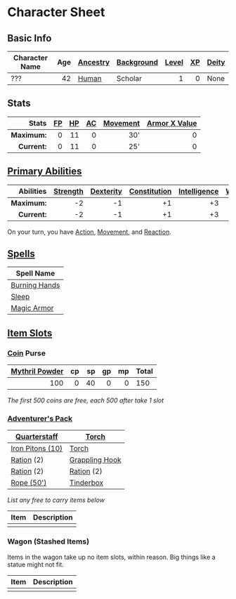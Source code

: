 # Character Sheet

## Basic Info

| Character Name | Age | [Ancestry](../../../Player%20Characters/Ancenstries/Ancestry.md) | [Background](../../../Player%20Characters/Backgrounds.md) | [Level](../../../Player%20Characters/Derived%20Statistics/Level.md) | [XP](../../../Player%20Characters/Derived%20Statistics/Experience%20Points.md) | [Deity](../../../Magic/Spells/Deities/Deities.md) |
| -------------- | --: | ---------------------------------------------------------------- | --------------------------------------------------------- | ------------------------------------------------------------------: | -----------------------------------------------------------------------------: | ------------------------------------------------- |
| ???            |  42 | [Human](../../../Player%20Characters/Ancenstries/Human.md)       | Scholar                                                   |                                                                   1 |                                                                              0 | None                                              |
## Stats

|        Stats | [FP](../../../Player%20Characters/Derived%20Statistics/Fatigue%20Points.md) | [HP](../../../Player%20Characters/Derived%20Statistics/Health%20Points.md) | [AC](../../../Player%20Characters/Derived%20Statistics/Armor%20Class.md) | [Movement](../../../Game%20Procedures/Movement.md) | [Armor X Value](../../../Items/Equipment/Individual%20Item%20Cards/Armors/Armor%20Properties/Armor%20X%20Property.md) |
| -----------: | --------------------------------------------------------------------------: | -------------------------------------------------------------------------: | -----------------------------------------------------------------------: | -------------------------------------------------: | --------------------------------------------------------------------------------------------------------------------: |
| **Maximum:** |                                                                           0 |                                                                         11 |                                                                        0 |                                                30' |                                                                                                                     0 |
| **Current:** |                                                                           0 |                                                                         11 |                                                                        0 |                                                25' |                                                                                                                     0 |
## [Primary Abilities](../../../Player%20Characters/Chosen%20Statistics/Ability%20Scores.md)

|    Abilities | [Strength](../../../Player%20Characters/Chosen%20Statistics/Strength.md) | [Dexterity](../../../Player%20Characters/Chosen%20Statistics/Dexterity.md) | [Constitution](../../../Player%20Characters/Chosen%20Statistics/Constitution.md) | [Intelligence](../../../Player%20Characters/Chosen%20Statistics/Intelligence.md) | [Wisdom](../../../Player%20Characters/Chosen%20Statistics/Wisdom.md)<br> | [Charisma](../../../Player%20Characters/Chosen%20Statistics/Charisma.md)<br> |
| -----------: | -----------------------------------------------------------------------: | -------------------------------------------------------------------------: | -------------------------------------------------------------------------------: | -------------------------------------------------------------------------------: | -----------------------------------------------------------------------: | ---------------------------------------------------------------------------: |
| **Maximum:** |                                                                       -2 |                                                                         -1 |                                                                               +1 |                                                                               +3 |                                                                       +2 |                                                                           -1 |
| **Current:** |                                                                       -2 |                                                                         -1 |                                                                               +1 |                                                                               +3 |                                                                       +2 |                                                                           -1 |
On your turn, you have [Action](../../../Game%20Procedures/Action.md), [Movement](../../../Game%20Procedures/Movement.md), and [Reaction](../../../Game%20Procedures/Reaction.md).
## [Spells](../../../Magic/Spells.md)

| Spell Name                                                                           |
| ------------------------------------------------------------------------------------ |
| [Burning Hands](../../../Magic/Spells/Mythril%20Spells/Level%201/Burning%20Hands.md) |
| [Sleep](../../../Magic/Spells/Mythril%20Spells/Level%201/Sleep.md)                   |
| [Magic Armor](../../../Magic/Spells/Mythril%20Spells/Level%201/Magic%20Armor.md)     |
## [Item Slots](../../../Player%20Characters/Derived%20Statistics/Item%20Slots.md)
### [Coin](../../../Economy/Coins.md) Purse

| [Mythril Powder](../../../Magic/Mythril.md) |  cp |  sp |  gp |  mp | Total |
| -------------------------------------------:| ---:| ---:| ---:| ---:| ----- |
|                                         100 |   0 |  40 |   0 |   0 | 150   |
<!-- TBLFM: @>$6=sum($1..$-1) -->
*The first 500 coins are free, each 500 after take 1 slot*
### [Adventurer's Pack](../../../Items/Equipment/Individual%20Item%20Cards/Gear/100%20Coins/Adventurer's%20Pack.md)

| [Quarterstaff](../../../Items/Equipment/Individual%20Item%20Cards/Weapons/Melee%20Weapons/Small%20Simple%20Weapon.md) | [Torch](../../../Items/Equipment/Individual%20Item%20Cards/Gear/1%20Coin/Torch.md)                       |
| --------------------------------------------------------------------------------------------------------------------- | -------------------------------------------------------------------------------------------------------- |
| [Iron Pitons (10)](Individual%20Item%20Cards/Gear/10%20Coins/Iron%20Piton.md)                                         | [Torch](../../../Items/Equipment/Individual%20Item%20Cards/Gear/1%20Coin/Torch.md)                       |
| [Ration](../../../Items/Equipment/Individual%20Item%20Cards/Gear/1%20Coin/Ration.md) (2)                              | [Grappling Hook](../../../Items/Equipment/Individual%20Item%20Cards/Gear/25%20Coins/Grappling%20Hook.md) |
| [Ration](../../../Items/Equipment/Individual%20Item%20Cards/Gear/1%20Coin/Ration.md) (2)                              | [Ration](../../../Items/Equipment/Individual%20Item%20Cards/Gear/1%20Coin/Ration.md) (2)                 |
| [Rope (50')](../../../Items/Equipment/Individual%20Item%20Cards/Gear/50%20Coins/Rope%20(50').md)                      | [Tinderbox](../../../Items/Equipment/Individual%20Item%20Cards/Gear/10%20Coins/Tinderbox.md)             |
*List any free to carry items below*

| Item | Description |
| ---- | ----------- |
|      |             |
### Wagon (Stashed Items)
Items in the wagon take up no item slots, within reason. Big things like a statue might not fit.

| Item | Description |
| ---- | ----------- |
|      |             |
